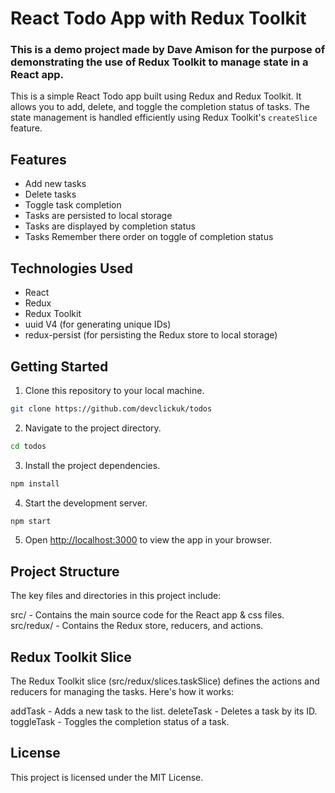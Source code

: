 # React Todo App with Redux Toolkit

### This is a demo project made by Dave Amison for the purpose of demonstrating the use of Redux Toolkit to manage state in a React app.

This is a simple React Todo app built using Redux and Redux Toolkit. It allows you to add, delete, and toggle the completion status of tasks. The state management is handled efficiently using Redux Toolkit's `createSlice` feature.

## Features

- Add new tasks
- Delete tasks
- Toggle task completion
- Tasks are persisted to local storage
- Tasks are displayed by completion status
- Tasks Remember there order on toggle of completion status

## Technologies Used

- React
- Redux
- Redux Toolkit
- uuid V4 (for generating unique IDs)
- redux-persist (for persisting the Redux store to local storage)

## Getting Started

1. Clone this repository to your local machine.

```bash
git clone https://github.com/devclickuk/todos
```


2. Navigate to the project directory.

```bash
cd todos
```

3. Install the project dependencies.

```bash
npm install
```

4. Start the development server.

```bash
npm start
```

5. Open [http://localhost:3000](http://localhost:3000) to view the app in your browser.

## Project Structure
The key files and directories in this project include:

src/ - Contains the main source code for the React app & css files.
src/redux/ - Contains the Redux store, reducers, and actions.

## Redux Toolkit Slice
The Redux Toolkit slice (src/redux/slices.taskSlice) defines the actions and reducers for managing the tasks. Here's how it works:

addTask - Adds a new task to the list.
deleteTask - Deletes a task by its ID.
toggleTask - Toggles the completion status of a task.

## License
This project is licensed under the MIT License.